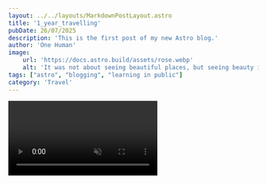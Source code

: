 ```yaml
---
layout: ../../layouts/MarkdownPostLayout.astro
title: '1_year_travelling'
pubDate: 26/07/2025
description: 'This is the first post of my new Astro blog.'
author: 'One Human'
image:
    url: 'https://docs.astro.build/assets/rose.webp'
    alt: 'It was not about seeing beautiful places, but seeing beauty in every places'
tags: ["astro", "blogging", "learning in public"]
category: 'Travel'
---
```


<video controls muted autoplay transition:persist>
  <source
    src="/one-year-travel.mp4"
    type="video/mp4"
  />
</video>